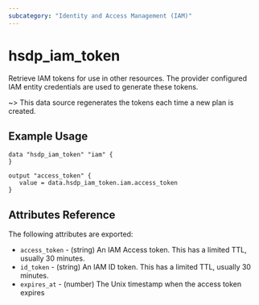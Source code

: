 ```yaml
---
subcategory: "Identity and Access Management (IAM)"
---
```


# hsdp_iam_token

Retrieve IAM tokens for use in other resources. The provider
configured IAM entity credentials are used to generate these tokens.

~> This data source regenerates the tokens each time a new plan is created.

## Example Usage

```hcl
data "hsdp_iam_token" "iam" {
}
```

```hcl
output "access_token" {
   value = data.hsdp_iam_token.iam.access_token
}
```

## Attributes Reference

The following attributes are exported:

* `access_token` - (string) An IAM Access token. This has a limited TTL, usually 30 minutes.
* `id_token` - (string) An IAM ID token. This has a limited TTL, usually 30 minutes.
* `expires_at` - (number) The Unix timestamp when the access token expires
